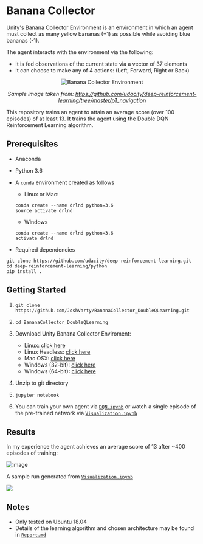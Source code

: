 # Banana Collector

Unity's Banana Collector Environment is an environment in which an agent must collect as many yellow bananas (+1) as possible while avoiding blue bananas (-1). 

The agent interacts with the environment via the following:
 - It is fed observations of the current state via a vector of 37 elements
 - It can choose to make any of 4 actions: (Left, Forward, Right or Back)

<center>  

![Banana Collector Environment](https://user-images.githubusercontent.com/10624937/42135619-d90f2f28-7d12-11e8-8823-82b970a54d7e.gif)

*Sample image taken from: https://github.com/udacity/deep-reinforcement-learning/tree/master/p1_navigation*



</center>

This repository trains an agent to attain an average score (over 100 episodes) of at least 13. It trains the agent using the Double DQN Reinforcement Learning algorithm.

## Prerequisites

- Anaconda
- Python 3.6
- A `conda` environment created as follows

  - Linux or Mac:
  ```
  conda create --name drlnd python=3.6
  source activate drlnd 
  ```

  - Windows
  ```
  conda create --name drlnd python=3.6 
  activate drlnd
  ```

- Required dependencies

```
git clone https://github.com/udacity/deep-reinforcement-learning.git
cd deep-reinforcement-learning/python
pip install .
```
 
  

## Getting Started
1. `git clone https://github.com/JoshVarty/BananaCollector_DoubleQLearning.git`
2. `cd BananaCollector_DoubleQLearning`
2. Download Unity Banana Collector Enviroment:
   - Linux: [click here](https://s3-us-west-1.amazonaws.com/udacity-drlnd/P1/Banana/Banana_Linux.zip)
   - Linux Headless: [click here](https://s3-us-west-1.amazonaws.com/udacity-drlnd/P1/Banana/Banana.app.zip)
   - Mac OSX: [click here]()
   - Windows (32-bit): [click here](https://s3-us-west-1.amazonaws.com/udacity-drlnd/P1/Banana/Banana_Windows_x86.zip)
   - Windows (64-bit): [click here](https://s3-us-west-1.amazonaws.com/udacity-drlnd/P1/Banana/Banana_Windows_x86_64.zip)

3. Unzip to git directory
4. `jupyter notebook`
5. You can train your own agent via [`DQN.ipynb`](https://github.com/JoshVarty/BananaCollector_DoubleQLearning/blob/master/DQN.ipynb) or watch a single episode of the pre-trained network via [`Visualization.ipynb`](https://github.com/JoshVarty/BananaCollector_DoubleQLearning/blob/master/Visualization.ipynb)


## Results

In my experience the agent achieves an average score of 13 after ~400 episodes of training:

![image](https://user-images.githubusercontent.com/1249087/46922119-794d7000-cfd2-11e8-962f-1bad16917e37.png)


A sample run generated from [`Visualization.ipynb`]()

![](https://i.imgur.com/c95Uglu.gif)


## Notes
 - Only tested on Ubuntu 18.04
 - Details of the learning algorithm and chosen architecture may be found in [`Report.md`](https://github.com/JoshVarty/BananaCollector_DoubleQLearning/blob/master/Report.md)

